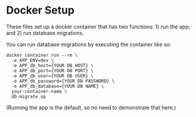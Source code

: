 # Docker Setup

These files set up a docker container that has two functions: 1) run the app; and 2) run database
migrations.

You can run database migrations by executing the container like so:

```
docker container run --rm \
  -e APP_ENV=dev \
  -e APP_db_host={YOUR DB HOST} \
  -e APP_db_port={YOUR DB PORT} \
  -e APP_db_user={YOUR DB USER} \
  -e APP_db_password={YOUR DB PASSWORD} \
  -e APP_db_database={YOUR DB NAME} \
  your-container-name \
  db-migrate up
```

(Running the app is the default, so no need to demonstrate that here.)
